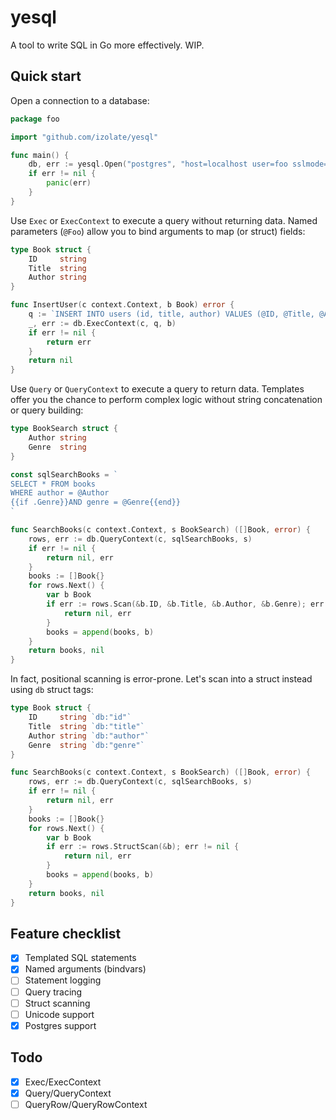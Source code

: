 # yesql

A tool to write SQL in Go more effectively. WIP.

## Quick start

Open a connection to a database:

```go
package foo

import "github.com/izolate/yesql"

func main() {
    db, err := yesql.Open("postgres", "host=localhost user=foo sslmode=disable")
    if err != nil {
        panic(err)
    }
}
```

Use `Exec` or `ExecContext` to execute a query without returning data. Named parameters (`@Foo`) allow you to bind arguments to map (or struct) fields:

```go
type Book struct {
    ID     string
    Title  string
    Author string
}

func InsertUser(c context.Context, b Book) error {
    q := `INSERT INTO users (id, title, author) VALUES (@ID, @Title, @Author)`
    _, err := db.ExecContext(c, q, b)
    if err != nil {
        return err
    }
    return nil
}
```

Use `Query` or `QueryContext` to execute a query to return data. Templates offer you the chance to perform complex logic without string concatenation or query building:

```go
type BookSearch struct {
    Author string    
    Genre  string
}

const sqlSearchBooks = `
SELECT * FROM books
WHERE author = @Author
{{if .Genre}}AND genre = @Genre{{end}}
`

func SearchBooks(c context.Context, s BookSearch) ([]Book, error) {
    rows, err := db.QueryContext(c, sqlSearchBooks, s)
    if err != nil {
        return nil, err
    }
    books := []Book{}
    for rows.Next() {
        var b Book
        if err := rows.Scan(&b.ID, &b.Title, &b.Author, &b.Genre); err != nil {
            return nil, err
        }
        books = append(books, b)
    }
    return books, nil
}
```

In fact, positional scanning is error-prone. Let's scan into a struct instead using `db` struct tags:

```go
type Book struct {
    ID     string `db:"id"`
    Title  string `db:"title"`
    Author string `db:"author"`
    Genre  string `db:"genre"`
}

func SearchBooks(c context.Context, s BookSearch) ([]Book, error) {
    rows, err := db.QueryContext(c, sqlSearchBooks, s)
    if err != nil {
        return nil, err
    }
    books := []Book{}
    for rows.Next() {
        var b Book
        if err := rows.StructScan(&b); err != nil {
            return nil, err
        }
        books = append(books, b)
    }
    return books, nil
}
```

## Feature checklist

- [x] Templated SQL statements
- [x] Named arguments (bindvars)
- [ ] Statement logging
- [ ] Query tracing
- [ ] Struct scanning
- [ ] Unicode support
- [x] Postgres support

## Todo

- [x] Exec/ExecContext
- [x] Query/QueryContext
- [ ] QueryRow/QueryRowContext